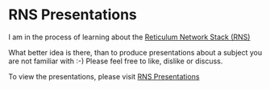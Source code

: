 # RNS Presentations

I am in the process of learning about the [Reticulum Network Stack (RNS)](https://github.com/markqvist/reticulum)

What better idea is there, than to produce presentations about a subject you are not familiar with :-) Please feel free to like, dislike or discuss.

To view the presentations, please visit [RNS Presentations](https://r8io.github.io/rns-presentations)